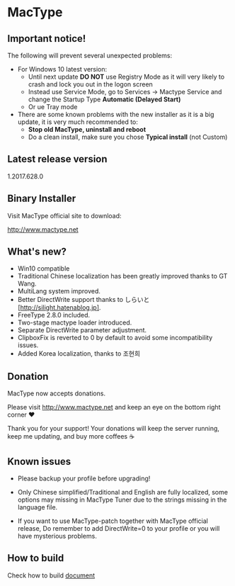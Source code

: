 MacType
========================

Important notice!
------------------

The following will prevent several unexpected problems:

- For Windows 10 latest version:
  - Until next update **DO NOT** use Registry Mode as it will very likely to crash and lock you out in the logon screen
  - Instead use Service Mode, go to Services -> Mactype Service and change the Startup Type **Automatic (Delayed Start)**
  - Or ue Tray mode
- There are some known problems with the new installer as it is a big update, it is very much recommended to:
  - **Stop old MacType, uninstall and reboot**
  - Do a clean install, make sure you chose **Typical install** (not Custom)

Latest release version
------------------

1.2017.628.0

Binary Installer
------------------

Visit MacType official site to download: 

http://www.mactype.net

What's new?
------------------

- Win10 compatible
- Traditional Chinese localization has been greatly improved thanks to GT Wang.
- MultiLang system improved.
- Better DirectWrite support thanks to しらいと[http://silight.hatenablog.jp].
- FreeType 2.8.0 included.
- Two-stage mactype loader introduced.
- Separate DirectWrite parameter adjustment.
- ClipboxFix is reverted to 0 by default to avoid some incompatibility issues.
- Added Korea localization, thanks to 조현희

Donation
------------------

MacType now accepts donations. 

Please visit http://www.mactype.net and keep an eye on the bottom right corner :heart:

Thank you for your support! Your donations will keep the server running, keep me updating, and buy more coffees :coffee:

Known issues
---------------

- Please backup your profile before upgrading!

- Only Chinese simplified/Traditional and English are fully localized, some options may missing in MacType Tuner due to the strings missing in the language file.

- If you want to use MacType-patch together with MacType official release, Do remember to add DirectWrite=0 to your profile or you will have mysterious problems.


How to build
-------------

Check how to build [document](https://github.com/snowie2000/mactype/blob/master/doc/HOWTOBUILD.md)

